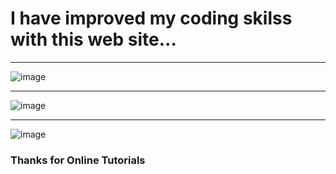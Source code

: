# I have improved my coding skilss with this web site...

---

![image](https://user-images.githubusercontent.com/106491131/178714025-ea1c107c-8c08-4fe4-b659-d7a3a73c750c.png)


---
![image](https://user-images.githubusercontent.com/106491131/178714139-e639652f-68b5-4b6e-889e-878f9df93a84.png)

---

![image](https://user-images.githubusercontent.com/106491131/178714205-8b936e2d-cf56-4649-8ced-77505d1174ba.png)

### Thanks for Online Tutorials

